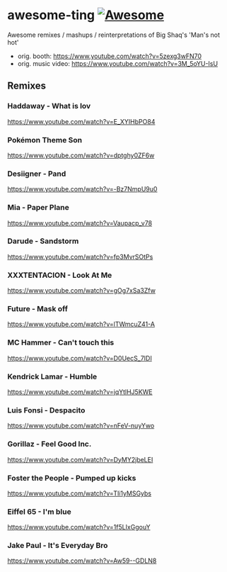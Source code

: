 # awesome-ting [![Awesome](https://awesome.re/badge.svg)](https://awesome.re)

Awesome remixes / mashups / reinterpretations of Big Shaq's 'Man's not hot' 
- orig. booth: https://www.youtube.com/watch?v=5zexg3wFN70
- orig. music video: https://www.youtube.com/watch?v=3M_5oYU-IsU

## Remixes

### Haddaway - What is lov
https://www.youtube.com/watch?v=E_XYIHbPO84

### Pokémon Theme Son
https://www.youtube.com/watch?v=dptghy0ZF6w

### Desiigner - Pand
https://www.youtube.com/watch?v=-Bz7NmpU9u0

### Mia - Paper Plane
https://www.youtube.com/watch?v=Vaupacp_v78

### Darude - Sandstorm
https://www.youtube.com/watch?v=fp3MvrSOtPs

### XXXTENTACION - Look At Me
https://www.youtube.com/watch?v=gOg7xSa3Zfw

### Future - Mask off
https://www.youtube.com/watch?v=lTWmcuZ41-A

### MC Hammer - Can't touch this
https://www.youtube.com/watch?v=D0UecS_7IDI

### Kendrick Lamar - Humble
https://www.youtube.com/watch?v=jqYtlHJ5KWE

### Luis Fonsi - Despacito
https://www.youtube.com/watch?v=nFeV-nuyYwo

### Gorillaz - Feel Good Inc.
https://www.youtube.com/watch?v=DyMY2jbeLEI

### Foster the People - Pumped up kicks
https://www.youtube.com/watch?v=TIi1yMSGybs

### Eiffel 65 - I'm blue
https://www.youtube.com/watch?v=1f5LIxGgouY

### Jake Paul - It's Everyday Bro
https://www.youtube.com/watch?v=Aw59--GDLN8
